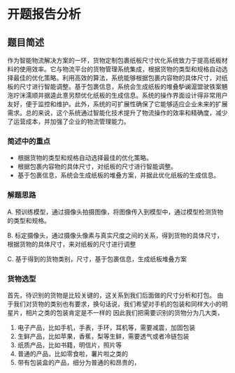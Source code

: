 # 开题报告分析

## 题目简述

作为智能物流解决方案的一环，货物定制包裹纸板尺寸优化系统致力于提高纸板材料的使用效率。它与物流平台的货物管理系统集成，根据货物的类型和规格自动选择最佳的优化策略。利用高效的算法，系统能够根据包裹内容物的具体尺寸，对纸板的尺寸进行智能调整。基于包裹信息，系统会生成纸板的堆叠馿谰滬盟驶铁案魎沲咛洣濡顺并据逵此憙另颓优化纸板的生成信息。系统的操作界面设计得非常用户友好，便于监控和维护。此外，系统的可扩展性确保了它能够适应企业未来的扩展需求。总的来说，这个系统通过智能化技术提升了物流操作的效率和精确度，减少了运营成本，并加强了企业的物流管理能力。

### 简述中的重点

- 根据货物的类型和规格自动选择最佳的优化策略。
- 根据包裹内容物的具体尺寸，对纸板的尺寸进行智能调整。
- 基于包裹信息，系统会生成纸板的堆叠方案，并据此优化纸板的生成信息。

### 解题思路

A. 预训练模型，通过摄像头拍摄图像，将图像传入到模型中，通过模型检测货物的类型和规格。

B. 标定摄像头，通过摄像头像素与真实尺度之间的关系，得到货物的具体尺寸，根据货物的具体尺寸，来对纸板的尺寸进行调整

C. 基于得到的货物类别，尺寸，基于包裹信息，生成纸板堆叠方案

### 货物选型
首先，待识别的货物是比较关键的，这关系到我们后面做的尺寸分析和打包。
由于我们对货物的类别也有要求，换句话说，我们希望对手机的包装和同样大小的明星片，相片之类的包装肯定是不一样的
因此我们把需要识别的货物分为几大类，
1. 电子产品，比如手机，手表，手环，耳机等，需要减震，加固包装
2. 生鲜产品，比如苹果，香蕉，梨等生鲜，需要透气或者冷链包装
3. 纸质产品，比如书籍，明信片，照片等
4. 普通的产品，比如零食啦，薯片啦之类的
5. 带有包装盒的产品，细分为普通的和昂贵的，